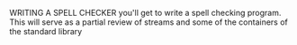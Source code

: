 WRITING A SPELL CHECKER
you'll get to write a spell checking program. This will serve as a
partial review of streams and some of the containers of the standard library
